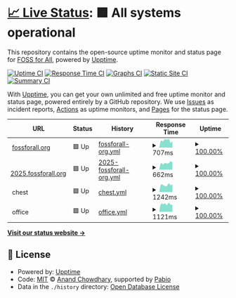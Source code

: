 # [📈 Live Status](https://status.fossforall.org): <!--live status--> **🟩 All systems operational**

This repository contains the open-source uptime monitor and status page for [FOSS for All](https://fossforall.org/), powered by [Upptime](https://github.com/upptime/upptime).

[![Uptime CI](https://github.com/foss-for-all/upptime/workflows/Uptime%20CI/badge.svg)](https://github.com/foss-for-all/upptime/actions?query=workflow%3A%22Uptime+CI%22)
[![Response Time CI](https://github.com/foss-for-all/upptime/workflows/Response%20Time%20CI/badge.svg)](https://github.com/foss-for-all/upptime/actions?query=workflow%3A%22Response+Time+CI%22)
[![Graphs CI](https://github.com/foss-for-all/upptime/workflows/Graphs%20CI/badge.svg)](https://github.com/foss-for-all/upptime/actions?query=workflow%3A%22Graphs+CI%22)
[![Static Site CI](https://github.com/foss-for-all/upptime/workflows/Static%20Site%20CI/badge.svg)](https://github.com/foss-for-all/upptime/actions?query=workflow%3A%22Static+Site+CI%22)
[![Summary CI](https://github.com/foss-for-all/upptime/workflows/Summary%20CI/badge.svg)](https://github.com/foss-for-all/upptime/actions?query=workflow%3A%22Summary+CI%22)

With [Upptime](https://upptime.js.org), you can get your own unlimited and free uptime monitor and status page, powered entirely by a GitHub repository. We use [Issues](https://github.com/foss-for-all/upptime/issues) as incident reports, [Actions](https://github.com/foss-for-all/upptime/actions) as uptime monitors, and [Pages](https://status.fossforall.org) for the status page.

<!--start: status pages-->
<!-- This summary is generated by Upptime (https://github.com/upptime/upptime) -->
<!-- Do not edit this manually, your changes will be overwritten -->
<!-- prettier-ignore -->
| URL | Status | History | Response Time | Uptime |
| --- | ------ | ------- | ------------- | ------ |
| <img alt="" src="https://icons.duckduckgo.com/ip3/fossforall.org.ico" height="13"> [fossforall.org](https://fossforall.org) | 🟩 Up | [fossforall-org.yml](https://github.com/foss-for-all/upptime/commits/HEAD/history/fossforall-org.yml) | <details><summary><img alt="Response time graph" src="./graphs/fossforall-org/response-time-week.png" height="20"> 707ms</summary><br><a href="https://status.fossforall.org/history/fossforall-org"><img alt="Response time 661" src="https://img.shields.io/endpoint?url=https%3A%2F%2Fraw.githubusercontent.com%2Ffoss-for-all%2Fupptime%2FHEAD%2Fapi%2Ffossforall-org%2Fresponse-time.json"></a><br><a href="https://status.fossforall.org/history/fossforall-org"><img alt="24-hour response time 679" src="https://img.shields.io/endpoint?url=https%3A%2F%2Fraw.githubusercontent.com%2Ffoss-for-all%2Fupptime%2FHEAD%2Fapi%2Ffossforall-org%2Fresponse-time-day.json"></a><br><a href="https://status.fossforall.org/history/fossforall-org"><img alt="7-day response time 707" src="https://img.shields.io/endpoint?url=https%3A%2F%2Fraw.githubusercontent.com%2Ffoss-for-all%2Fupptime%2FHEAD%2Fapi%2Ffossforall-org%2Fresponse-time-week.json"></a><br><a href="https://status.fossforall.org/history/fossforall-org"><img alt="30-day response time 665" src="https://img.shields.io/endpoint?url=https%3A%2F%2Fraw.githubusercontent.com%2Ffoss-for-all%2Fupptime%2FHEAD%2Fapi%2Ffossforall-org%2Fresponse-time-month.json"></a><br><a href="https://status.fossforall.org/history/fossforall-org"><img alt="1-year response time 661" src="https://img.shields.io/endpoint?url=https%3A%2F%2Fraw.githubusercontent.com%2Ffoss-for-all%2Fupptime%2FHEAD%2Fapi%2Ffossforall-org%2Fresponse-time-year.json"></a></details> | <details><summary><a href="https://status.fossforall.org/history/fossforall-org">100.00%</a></summary><a href="https://status.fossforall.org/history/fossforall-org"><img alt="All-time uptime 99.97%" src="https://img.shields.io/endpoint?url=https%3A%2F%2Fraw.githubusercontent.com%2Ffoss-for-all%2Fupptime%2FHEAD%2Fapi%2Ffossforall-org%2Fuptime.json"></a><br><a href="https://status.fossforall.org/history/fossforall-org"><img alt="24-hour uptime 100.00%" src="https://img.shields.io/endpoint?url=https%3A%2F%2Fraw.githubusercontent.com%2Ffoss-for-all%2Fupptime%2FHEAD%2Fapi%2Ffossforall-org%2Fuptime-day.json"></a><br><a href="https://status.fossforall.org/history/fossforall-org"><img alt="7-day uptime 100.00%" src="https://img.shields.io/endpoint?url=https%3A%2F%2Fraw.githubusercontent.com%2Ffoss-for-all%2Fupptime%2FHEAD%2Fapi%2Ffossforall-org%2Fuptime-week.json"></a><br><a href="https://status.fossforall.org/history/fossforall-org"><img alt="30-day uptime 100.00%" src="https://img.shields.io/endpoint?url=https%3A%2F%2Fraw.githubusercontent.com%2Ffoss-for-all%2Fupptime%2FHEAD%2Fapi%2Ffossforall-org%2Fuptime-month.json"></a><br><a href="https://status.fossforall.org/history/fossforall-org"><img alt="1-year uptime 99.97%" src="https://img.shields.io/endpoint?url=https%3A%2F%2Fraw.githubusercontent.com%2Ffoss-for-all%2Fupptime%2FHEAD%2Fapi%2Ffossforall-org%2Fuptime-year.json"></a></details>
| <img alt="" src="https://icons.duckduckgo.com/ip3/2025.fossforall.org.ico" height="13"> [2025.fossforall.org](https://2025.fossforall.org) | 🟩 Up | [2025-fossforall-org.yml](https://github.com/foss-for-all/upptime/commits/HEAD/history/2025-fossforall-org.yml) | <details><summary><img alt="Response time graph" src="./graphs/2025-fossforall-org/response-time-week.png" height="20"> 662ms</summary><br><a href="https://status.fossforall.org/history/2025-fossforall-org"><img alt="Response time 652" src="https://img.shields.io/endpoint?url=https%3A%2F%2Fraw.githubusercontent.com%2Ffoss-for-all%2Fupptime%2FHEAD%2Fapi%2F2025-fossforall-org%2Fresponse-time.json"></a><br><a href="https://status.fossforall.org/history/2025-fossforall-org"><img alt="24-hour response time 628" src="https://img.shields.io/endpoint?url=https%3A%2F%2Fraw.githubusercontent.com%2Ffoss-for-all%2Fupptime%2FHEAD%2Fapi%2F2025-fossforall-org%2Fresponse-time-day.json"></a><br><a href="https://status.fossforall.org/history/2025-fossforall-org"><img alt="7-day response time 662" src="https://img.shields.io/endpoint?url=https%3A%2F%2Fraw.githubusercontent.com%2Ffoss-for-all%2Fupptime%2FHEAD%2Fapi%2F2025-fossforall-org%2Fresponse-time-week.json"></a><br><a href="https://status.fossforall.org/history/2025-fossforall-org"><img alt="30-day response time 650" src="https://img.shields.io/endpoint?url=https%3A%2F%2Fraw.githubusercontent.com%2Ffoss-for-all%2Fupptime%2FHEAD%2Fapi%2F2025-fossforall-org%2Fresponse-time-month.json"></a><br><a href="https://status.fossforall.org/history/2025-fossforall-org"><img alt="1-year response time 652" src="https://img.shields.io/endpoint?url=https%3A%2F%2Fraw.githubusercontent.com%2Ffoss-for-all%2Fupptime%2FHEAD%2Fapi%2F2025-fossforall-org%2Fresponse-time-year.json"></a></details> | <details><summary><a href="https://status.fossforall.org/history/2025-fossforall-org">100.00%</a></summary><a href="https://status.fossforall.org/history/2025-fossforall-org"><img alt="All-time uptime 99.97%" src="https://img.shields.io/endpoint?url=https%3A%2F%2Fraw.githubusercontent.com%2Ffoss-for-all%2Fupptime%2FHEAD%2Fapi%2F2025-fossforall-org%2Fuptime.json"></a><br><a href="https://status.fossforall.org/history/2025-fossforall-org"><img alt="24-hour uptime 100.00%" src="https://img.shields.io/endpoint?url=https%3A%2F%2Fraw.githubusercontent.com%2Ffoss-for-all%2Fupptime%2FHEAD%2Fapi%2F2025-fossforall-org%2Fuptime-day.json"></a><br><a href="https://status.fossforall.org/history/2025-fossforall-org"><img alt="7-day uptime 100.00%" src="https://img.shields.io/endpoint?url=https%3A%2F%2Fraw.githubusercontent.com%2Ffoss-for-all%2Fupptime%2FHEAD%2Fapi%2F2025-fossforall-org%2Fuptime-week.json"></a><br><a href="https://status.fossforall.org/history/2025-fossforall-org"><img alt="30-day uptime 100.00%" src="https://img.shields.io/endpoint?url=https%3A%2F%2Fraw.githubusercontent.com%2Ffoss-for-all%2Fupptime%2FHEAD%2Fapi%2F2025-fossforall-org%2Fuptime-month.json"></a><br><a href="https://status.fossforall.org/history/2025-fossforall-org"><img alt="1-year uptime 99.97%" src="https://img.shields.io/endpoint?url=https%3A%2F%2Fraw.githubusercontent.com%2Ffoss-for-all%2Fupptime%2FHEAD%2Fapi%2F2025-fossforall-org%2Fuptime-year.json"></a></details>
| <img alt="" src="https://icons.duckduckgo.com/ip3/null.ico" height="13"> chest | 🟩 Up | [chest.yml](https://github.com/foss-for-all/upptime/commits/HEAD/history/chest.yml) | <details><summary><img alt="Response time graph" src="./graphs/chest/response-time-week.png" height="20"> 1242ms</summary><br><a href="https://status.fossforall.org/history/chest"><img alt="Response time 1286" src="https://img.shields.io/endpoint?url=https%3A%2F%2Fraw.githubusercontent.com%2Ffoss-for-all%2Fupptime%2FHEAD%2Fapi%2Fchest%2Fresponse-time.json"></a><br><a href="https://status.fossforall.org/history/chest"><img alt="24-hour response time 1202" src="https://img.shields.io/endpoint?url=https%3A%2F%2Fraw.githubusercontent.com%2Ffoss-for-all%2Fupptime%2FHEAD%2Fapi%2Fchest%2Fresponse-time-day.json"></a><br><a href="https://status.fossforall.org/history/chest"><img alt="7-day response time 1242" src="https://img.shields.io/endpoint?url=https%3A%2F%2Fraw.githubusercontent.com%2Ffoss-for-all%2Fupptime%2FHEAD%2Fapi%2Fchest%2Fresponse-time-week.json"></a><br><a href="https://status.fossforall.org/history/chest"><img alt="30-day response time 1229" src="https://img.shields.io/endpoint?url=https%3A%2F%2Fraw.githubusercontent.com%2Ffoss-for-all%2Fupptime%2FHEAD%2Fapi%2Fchest%2Fresponse-time-month.json"></a><br><a href="https://status.fossforall.org/history/chest"><img alt="1-year response time 1286" src="https://img.shields.io/endpoint?url=https%3A%2F%2Fraw.githubusercontent.com%2Ffoss-for-all%2Fupptime%2FHEAD%2Fapi%2Fchest%2Fresponse-time-year.json"></a></details> | <details><summary><a href="https://status.fossforall.org/history/chest">100.00%</a></summary><a href="https://status.fossforall.org/history/chest"><img alt="All-time uptime 99.21%" src="https://img.shields.io/endpoint?url=https%3A%2F%2Fraw.githubusercontent.com%2Ffoss-for-all%2Fupptime%2FHEAD%2Fapi%2Fchest%2Fuptime.json"></a><br><a href="https://status.fossforall.org/history/chest"><img alt="24-hour uptime 100.00%" src="https://img.shields.io/endpoint?url=https%3A%2F%2Fraw.githubusercontent.com%2Ffoss-for-all%2Fupptime%2FHEAD%2Fapi%2Fchest%2Fuptime-day.json"></a><br><a href="https://status.fossforall.org/history/chest"><img alt="7-day uptime 100.00%" src="https://img.shields.io/endpoint?url=https%3A%2F%2Fraw.githubusercontent.com%2Ffoss-for-all%2Fupptime%2FHEAD%2Fapi%2Fchest%2Fuptime-week.json"></a><br><a href="https://status.fossforall.org/history/chest"><img alt="30-day uptime 100.00%" src="https://img.shields.io/endpoint?url=https%3A%2F%2Fraw.githubusercontent.com%2Ffoss-for-all%2Fupptime%2FHEAD%2Fapi%2Fchest%2Fuptime-month.json"></a><br><a href="https://status.fossforall.org/history/chest"><img alt="1-year uptime 99.21%" src="https://img.shields.io/endpoint?url=https%3A%2F%2Fraw.githubusercontent.com%2Ffoss-for-all%2Fupptime%2FHEAD%2Fapi%2Fchest%2Fuptime-year.json"></a></details>
| <img alt="" src="https://icons.duckduckgo.com/ip3/null.ico" height="13"> office | 🟩 Up | [office.yml](https://github.com/foss-for-all/upptime/commits/HEAD/history/office.yml) | <details><summary><img alt="Response time graph" src="./graphs/office/response-time-week.png" height="20"> 1121ms</summary><br><a href="https://status.fossforall.org/history/office"><img alt="Response time 1159" src="https://img.shields.io/endpoint?url=https%3A%2F%2Fraw.githubusercontent.com%2Ffoss-for-all%2Fupptime%2FHEAD%2Fapi%2Foffice%2Fresponse-time.json"></a><br><a href="https://status.fossforall.org/history/office"><img alt="24-hour response time 711" src="https://img.shields.io/endpoint?url=https%3A%2F%2Fraw.githubusercontent.com%2Ffoss-for-all%2Fupptime%2FHEAD%2Fapi%2Foffice%2Fresponse-time-day.json"></a><br><a href="https://status.fossforall.org/history/office"><img alt="7-day response time 1121" src="https://img.shields.io/endpoint?url=https%3A%2F%2Fraw.githubusercontent.com%2Ffoss-for-all%2Fupptime%2FHEAD%2Fapi%2Foffice%2Fresponse-time-week.json"></a><br><a href="https://status.fossforall.org/history/office"><img alt="30-day response time 1175" src="https://img.shields.io/endpoint?url=https%3A%2F%2Fraw.githubusercontent.com%2Ffoss-for-all%2Fupptime%2FHEAD%2Fapi%2Foffice%2Fresponse-time-month.json"></a><br><a href="https://status.fossforall.org/history/office"><img alt="1-year response time 1159" src="https://img.shields.io/endpoint?url=https%3A%2F%2Fraw.githubusercontent.com%2Ffoss-for-all%2Fupptime%2FHEAD%2Fapi%2Foffice%2Fresponse-time-year.json"></a></details> | <details><summary><a href="https://status.fossforall.org/history/office">100.00%</a></summary><a href="https://status.fossforall.org/history/office"><img alt="All-time uptime 97.44%" src="https://img.shields.io/endpoint?url=https%3A%2F%2Fraw.githubusercontent.com%2Ffoss-for-all%2Fupptime%2FHEAD%2Fapi%2Foffice%2Fuptime.json"></a><br><a href="https://status.fossforall.org/history/office"><img alt="24-hour uptime 100.00%" src="https://img.shields.io/endpoint?url=https%3A%2F%2Fraw.githubusercontent.com%2Ffoss-for-all%2Fupptime%2FHEAD%2Fapi%2Foffice%2Fuptime-day.json"></a><br><a href="https://status.fossforall.org/history/office"><img alt="7-day uptime 100.00%" src="https://img.shields.io/endpoint?url=https%3A%2F%2Fraw.githubusercontent.com%2Ffoss-for-all%2Fupptime%2FHEAD%2Fapi%2Foffice%2Fuptime-week.json"></a><br><a href="https://status.fossforall.org/history/office"><img alt="30-day uptime 94.57%" src="https://img.shields.io/endpoint?url=https%3A%2F%2Fraw.githubusercontent.com%2Ffoss-for-all%2Fupptime%2FHEAD%2Fapi%2Foffice%2Fuptime-month.json"></a><br><a href="https://status.fossforall.org/history/office"><img alt="1-year uptime 97.44%" src="https://img.shields.io/endpoint?url=https%3A%2F%2Fraw.githubusercontent.com%2Ffoss-for-all%2Fupptime%2FHEAD%2Fapi%2Foffice%2Fuptime-year.json"></a></details>

<!--end: status pages-->

[**Visit our status website →**](https://status.fossforall.org)

## 📄 License

- Powered by: [Upptime](https://github.com/upptime/upptime)
- Code: [MIT](./LICENSE) © [Anand Chowdhary](https://anandchowdhary.com), supported by [Pabio](https://pabio.com)
- Data in the `./history` directory: [Open Database License](https://opendatacommons.org/licenses/odbl/1-0/)
